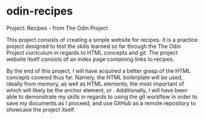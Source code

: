 # odin-recipes
Project: Recipes - from The Odin Project

This project consists of creating a simple website for recipes. It is a practice project designed to test the skills learned so far through the The Odin Project curriculum in regards to HTML concepts and git.
The project website itself consists of an index page containing links to recipes.

By the end of this project, I will have acquired a better grasp of the HTML concepts covered thus far. Namely, the HTML boilerplate will be used, ideally from memory, as well as HTML elements; the most important of which will likely be the anchor element, or <a>. Additionally, I will have been able to demonstrate my skills in regards to using the git workflow in order to save my documents as I proceed, and use GitHub as a remote repository to showcase the project itself.